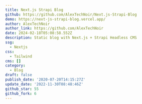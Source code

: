 ```yaml
---
title: Next.js Strapi Blog
github: https://github.com/AlexTechNoir/Next.js-Strapi-Blog
demo: https://next-js-strapi-blog.vercel.app/
author: AlexTechNoir
author_link: https://github.com/AlexTechNoir
date: 2024-02-18T05:08:58.552Z
description: Static blog with Next.js + Strapi Headless CMS
ssg:
  - Nextjs
css:
  - Tailwind
cms: []
category:
  - Blog
draft: false
publish_date: '2020-07-20T14:15:27Z'
update_date: '2022-11-30T08:48:46Z'
github_star: 55
github_fork: 6
---
```

